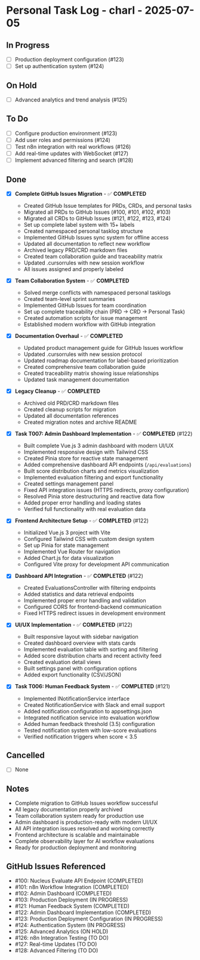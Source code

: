 # Personal Task Log - charl - 2025-07-05

## In Progress
- [ ] Production deployment configuration (#123)
- [ ] Set up authentication system (#124)

## On Hold
- [ ] Advanced analytics and trend analysis (#125)

## To Do
- [ ] Configure production environment (#123)
- [ ] Add user roles and permissions (#124)
- [ ] Test n8n integration with real workflows (#126)
- [ ] Add real-time updates with WebSocket (#127)
- [ ] Implement advanced filtering and search (#128)

## Done
- [x] **Complete GitHub Issues Migration** - ✅ **COMPLETED**
  - Created GitHub Issue templates for PRDs, CRDs, and personal tasks
  - Migrated all PRDs to GitHub Issues (#100, #101, #102, #103)
  - Migrated all CRDs to GitHub Issues (#121, #122, #123, #124)
  - Set up complete label system with 15+ labels
  - Created namespaced personal tasklog structure
  - Implemented GitHub Issues sync system for offline access
  - Updated all documentation to reflect new workflow
  - Archived legacy PRD/CRD markdown files
  - Created team collaboration guide and traceability matrix
  - Updated .cursorrules with new session workflow
  - All issues assigned and properly labeled

- [x] **Team Collaboration System** - ✅ **COMPLETED**
  - Solved merge conflicts with namespaced personal tasklogs
  - Created team-level sprint summaries
  - Implemented GitHub Issues for team coordination
  - Set up complete traceability chain (PRD → CRD → Personal Task)
  - Created automation scripts for issue management
  - Established modern workflow with GitHub integration

- [x] **Documentation Overhaul** - ✅ **COMPLETED**
  - Updated product management guide for GitHub Issues workflow
  - Updated .cursorrules with new session protocol
  - Updated roadmap documentation for label-based prioritization
  - Created comprehensive team collaboration guide
  - Created traceability matrix showing issue relationships
  - Updated task management documentation

- [x] **Legacy Cleanup** - ✅ **COMPLETED**
  - Archived old PRD/CRD markdown files
  - Created cleanup scripts for migration
  - Updated all documentation references
  - Created migration notes and archive README

- [x] **Task T007: Admin Dashboard Implementation** - ✅ **COMPLETED** (#122)
  - Built complete Vue.js 3 admin dashboard with modern UI/UX
  - Implemented responsive design with Tailwind CSS
  - Created Pinia store for reactive state management
  - Added comprehensive dashboard API endpoints (`/api/evaluations`)
  - Built score distribution charts and metrics visualization
  - Implemented evaluation filtering and export functionality
  - Created settings management panel
  - Fixed API integration issues (HTTPS redirects, proxy configuration)
  - Resolved Pinia store destructuring and reactive data flow
  - Added proper error handling and loading states
  - Verified full functionality with real evaluation data

- [x] **Frontend Architecture Setup** - ✅ **COMPLETED** (#122)
  - Initialized Vue.js 3 project with Vite
  - Configured Tailwind CSS with custom design system
  - Set up Pinia for state management
  - Implemented Vue Router for navigation
  - Added Chart.js for data visualization
  - Configured Vite proxy for development API communication

- [x] **Dashboard API Integration** - ✅ **COMPLETED** (#122)
  - Created EvaluationsController with filtering endpoints
  - Added statistics and data retrieval endpoints
  - Implemented proper error handling and validation
  - Configured CORS for frontend-backend communication
  - Fixed HTTPS redirect issues in development environment

- [x] **UI/UX Implementation** - ✅ **COMPLETED** (#122)
  - Built responsive layout with sidebar navigation
  - Created dashboard overview with stats cards
  - Implemented evaluation table with sorting and filtering
  - Added score distribution charts and recent activity feed
  - Created evaluation detail views
  - Built settings panel with configuration options
  - Added export functionality (CSV/JSON)

- [x] **Task T006: Human Feedback System** - ✅ **COMPLETED** (#121)
  - Implemented INotificationService interface
  - Created NotificationService with Slack and email support
  - Added notification configuration to appsettings.json
  - Integrated notification service into evaluation workflow
  - Added human feedback threshold (3.5) configuration
  - Tested notification system with low-score evaluations
  - Verified notification triggers when score < 3.5

## Cancelled
- [ ] None

## Notes
- Complete migration to GitHub Issues workflow successful
- All legacy documentation properly archived
- Team collaboration system ready for production use
- Admin dashboard is production-ready with modern UI/UX
- All API integration issues resolved and working correctly
- Frontend architecture is scalable and maintainable
- Complete observability layer for AI workflow evaluations
- Ready for production deployment and monitoring

## GitHub Issues Referenced
- #100: Nucleus Evaluate API Endpoint (COMPLETED)
- #101: n8n Workflow Integration (COMPLETED)
- #102: Admin Dashboard (COMPLETED)
- #103: Production Deployment (IN PROGRESS)
- #121: Human Feedback System (COMPLETED)
- #122: Admin Dashboard Implementation (COMPLETED)
- #123: Production Deployment Configuration (IN PROGRESS)
- #124: Authentication System (IN PROGRESS)
- #125: Advanced Analytics (ON HOLD)
- #126: n8n Integration Testing (TO DO)
- #127: Real-time Updates (TO DO)
- #128: Advanced Filtering (TO DO) 